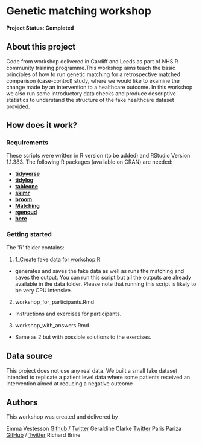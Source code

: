 # Genetic matching workshop

**Project Status: Completed**

## About this project
Code from workshop delivered in Cardiff and Leeds as part of NHS R community training programme.This workshop aims teach the basic principles of how to run genetic matching for a retrospective matched comparison (case-control) study, where we would like to examine the change made by an intervention to a healthcare outcome. In this workshop we also run some introductory data checks and produce descriptive statistics to understand the structure of the fake healthcare dataset provided.

## How does it work?

### Requirements
These scripts were written in R version (to be added) and RStudio Version 1.1.383. The following R packages (available on CRAN) are needed:

* [**tidyverse**](https://www.tidyverse.org/)
* [**tidylog**](https://cran.r-project.org/web/packages/tidylog/index.html)
* [**tableone**](https://cran.r-project.org/web/packages/tableone/vignettes/introduction.html)
* [**skimr**](https://cran.r-project.org/web/packages/skimr/index.html) 
* [**broom**](https://cran.r-project.org/web/packages/broom/index.html)
* [**Matching**](https://cran.r-project.org/web/packages/Matching/index.html)
* [**rgenoud**](https://cran.r-project.org/web/packages/rgenoud/index.html)
* [**here**](https://cran.r-project.org/web/packages/here/index.html)

### Getting started

The 'R' folder contains:

1. 1_Create fake data for workshop.R
* generates and saves the fake data as well as runs the matching and saves the output. You can run this script but all the outputs are already available in the data folder. Please note that running this script is likely to be very CPU intensive.

2. workshop_for_participants.Rmd
* Instructions and exercises for participants.
3. workshop_with_answers.Rmd
* Same as 2 but with possible solutions to the exercises. 


## Data source

This project does not use any real data. We built a small fake dataset intended to replicate a patient level data where some patients received an intervention aimed at reducing a negative outcome

## Authors

This workshop was created and delivered by 

Emma Vestesson  [Github](www.github.com/emma) / [Twitter](www.twitter.com/gummifot)
Geraldine Clarke [Twitter](https://twitter.com/GeraldineCTHF)
Paris Pariza  [GitHub](https://github.com/Ppariz) / [Twitter](https://twitter.com/ParizaParis)
Richard Brine 
